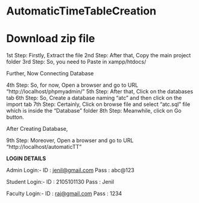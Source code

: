# AutomaticTimeTableCreation
# Download zip file
1st Step: Firstly, Extract the file
2nd Step: After that, Copy the main project folder
3rd Step: So, you need to Paste in xampp/htdocs/

Further, Now Connecting Database

4th Step: So, for now, Open a browser and go to URL “http://localhost/phpmyadmin/”
5th Step: After that, Click on the databases tab
6th Step: So, Create a database naming “atc” and then click on the import tab
7th Step: Certainly, Click on browse file and select “atc.sql” file which is inside the “Database” folder
8th Step: Meanwhile, click on Go button.

After Creating Database,

9th Step: Moreover, Open a browser and go to URL “http://localhost/automaticTT”

**LOGIN DETAILS**

Admin Login:-
ID      : jenil@gmail.com
Pass : abc@123

Student Login:-
ID      : 2105101130
Pass : Jenil

Faculty Login:-
ID      : raj@gmail.com
Pass : 1234
